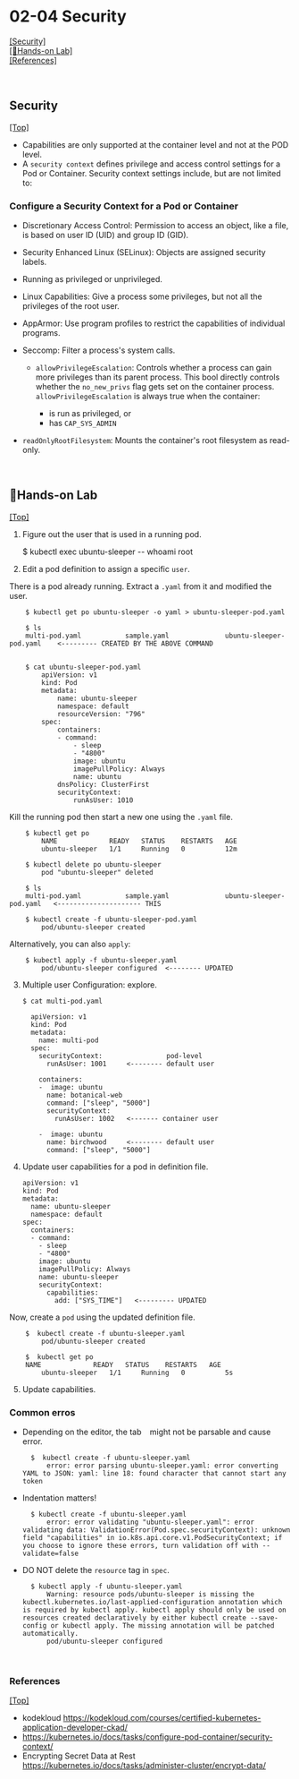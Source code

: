 # <span id='top'>02-04 Security</span>

[[Security]](#Security)  
[[🤲Hands-on Lab]](#handson)  
[[References]](#ref)

<br>

## <span id='Security'>Security</span>

[[Top]](#top)

- Capabilities are only supported at the container level and not at the POD level.
- A `security context` defines privilege and access control settings for a Pod or Container. Security context settings include, but are not limited to:

### Configure a Security Context for a Pod or Container

- Discretionary Access Control: Permission to access an object, like a file, is based on user ID (UID) and group ID (GID).

- Security Enhanced Linux (SELinux): Objects are assigned security labels.

- Running as privileged or unprivileged.

- Linux Capabilities: Give a process some privileges, but not all the privileges of the root user.

- AppArmor: Use program profiles to restrict the capabilities of individual programs.

- Seccomp: Filter a process's system calls.

  - `allowPrivilegeEscalation`: Controls whether a process can gain more privileges than its parent process. This bool directly controls whether the `no_new_privs` flag gets set on the container process. `allowPrivilegeEscalation` is always true when the container:

    - is run as privileged, or
    - has `CAP_SYS_ADMIN`

- `readOnlyRootFilesystem`: Mounts the container's root filesystem as read-only.

<br>

## <span id='handson'>🤲Hands-on Lab</span>

[[Top]](#top)

1. Figure out the user that is used in a running pod.

   $ kubectl exec ubuntu-sleeper -- whoami
   root

2. Edit a pod definition to assign a specific `user`.

There is a pod already running. Extract a `.yaml` from it and modified the user.

        $ kubectl get po ubuntu-sleeper -o yaml > ubuntu-sleeper-pod.yaml

        $ ls
        multi-pod.yaml           sample.yaml              ubuntu-sleeper-pod.yaml    <--------- CREATED BY THE ABOVE COMMAND


        $ cat ubuntu-sleeper-pod.yaml
            apiVersion: v1
            kind: Pod
            metadata:
                name: ubuntu-sleeper
                namespace: default
                resourceVersion: "796"
            spec:
                containers:
                - command:
                    - sleep
                    - "4800"
                    image: ubuntu
                    imagePullPolicy: Always
                    name: ubuntu
                dnsPolicy: ClusterFirst
                securityContext:
                    runAsUser: 1010

Kill the running pod then start a new one using the `.yaml` file.

        $ kubectl get po
            NAME             READY   STATUS    RESTARTS   AGE
            ubuntu-sleeper   1/1     Running   0          12m

        $ kubectl delete po ubuntu-sleeper
            pod "ubuntu-sleeper" deleted

        $ ls
        multi-pod.yaml           sample.yaml              ubuntu-sleeper-pod.yaml   <--------------------- THIS

        $ kubectl create -f ubuntu-sleeper-pod.yaml
            pod/ubuntu-sleeper created

Alternatively, you can also `apply`:

        $ kubectl apply -f ubuntu-sleeper.yaml
            pod/ubuntu-sleeper configured  <-------- UPDATED

3.  Multiple user Configuration: explore.

        $ cat multi-pod.yaml

          apiVersion: v1
          kind: Pod
          metadata:
            name: multi-pod
          spec:
            securityContext:                pod-level
              runAsUser: 1001     <-------- default user

            containers:
            -  image: ubuntu
              name: botanical-web
              command: ["sleep", "5000"]
              securityContext:
                runAsUser: 1002   <------- container user

            -  image: ubuntu
              name: birchwood     <-------- default user
              command: ["sleep", "5000"]

4.  Update user capabilities for a pod in definition file.

        apiVersion: v1
        kind: Pod
        metadata:
          name: ubuntu-sleeper
          namespace: default
        spec:
          containers:
          - command:
            - sleep
            - "4800"
            image: ubuntu
            imagePullPolicy: Always
            name: ubuntu-sleeper
            securityContext:
              capabilities:
                add: ["SYS_TIME"]   <--------- UPDATED

Now, create a `pod` using the updated definition file.

        $  kubectl create -f ubuntu-sleeper.yaml
            pod/ubuntu-sleeper created

        $  kubectl get po
        NAME             READY   STATUS    RESTARTS   AGE
            ubuntu-sleeper   1/1     Running   0          5s

5. Update capabilities.

### Common erros

- Depending on the editor, the tab ` ` might not be parsable and cause error.

        $  kubectl create -f ubuntu-sleeper.yaml
            error: error parsing ubuntu-sleeper.yaml: error converting YAML to JSON: yaml: line 18: found character that cannot start any token

- Indentation matters!

        $ kubectl create -f ubuntu-sleeper.yaml
            error: error validating "ubuntu-sleeper.yaml": error validating data: ValidationError(Pod.spec.securityContext): unknown field "capabilities" in io.k8s.api.core.v1.PodSecurityContext; if you choose to ignore these errors, turn validation off with --validate=false

- DO NOT delete the `resource` tag in `spec`.

        $ kubectl apply -f ubuntu-sleeper.yaml
            Warning: resource pods/ubuntu-sleeper is missing the kubectl.kubernetes.io/last-applied-configuration annotation which is required by kubectl apply. kubectl apply should only be used on resources created declaratively by either kubectl create --save-config or kubectl apply. The missing annotation will be patched automatically.
            pod/ubuntu-sleeper configured

<br>

### <span id='ref'>References</span>

[[Top]](#top)

- kodekloud https://kodekloud.com/courses/certified-kubernetes-application-developer-ckad/
- https://kubernetes.io/docs/tasks/configure-pod-container/security-context/
- Encrypting Secret Data at Rest https://kubernetes.io/docs/tasks/administer-cluster/encrypt-data/
